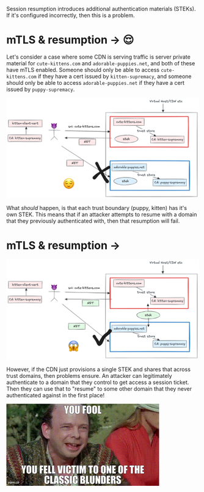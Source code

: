 Session resumption introduces additional authentication materials (STEKs). If it's configured incorrectly, then this is a problem.

# mTLS & resumption -> 😌

Let's consider a case where some CDN is serving traffic is server private material for `cute-kittens.com` and `adorable-puppies.net`, and both of these have mTLS enabled. Someone should only be able to access `cute-kittens.com` if they have a cert issued by `kitten-supremacy`, and someone should only be able to access `adorable-puppies.net` if they have a cert issued by `puppy-supremacy`.

![good mtls](./resources/session_resumption-1.png)

What _should_ happen, is that each trust boundary (puppy, kitten) has it's own STEK. This means that if an attacker attempts to resume with a domain that they previously authenticated with, then that resumption will fail.

# mTLS & resumption -> 

![bad mtls](./resources/session_resumption-2.png)

However, if the CDN just provisions a single STEK and shares that across trust domains, then problems ensure. An attacker can legitimately authenticate to a domain that they control to get access a session ticket. Then they can use that to "resume" to some other domain that they never authenticated against in the first place!

![blunders](./resources/blunders.gif)